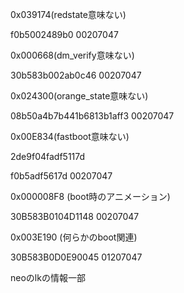 0x039174(redstate意味ない)

f0b5002489b0
00207047

0x000668(dm_verify意味ない)

30b583b002ab0c46
00207047

0x024300(orange_state意味ない)

08b50a4b7b441b6813b1aff3
00207047

0x00E834(fastboot意味ない)

2de9f04fadf5117d

f0b5adf5617d
00207047

0x000008F8 (boot時のアニメーション)

30B583B0104D1148
00207047

0x003E190 (何らかのboot関連)

30B583B0D0E90045
01207047


neoのlkの情報一部
